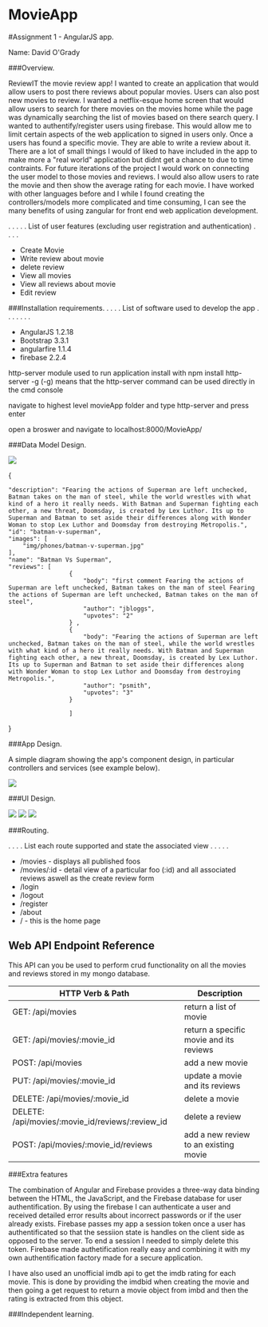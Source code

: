 # MovieApp
#Assignment 1 - AngularJS app.

Name: David O'Grady

###Overview.

ReviewIT the movie review app!
I wanted to create an application that would allow users to post there reviews about popular movies. Users can also post new movies to review. I wanted a netflix-esque home screen that would allow users to search for there movies on the movies home while the page was dynamically searching the list of movies based on there search query. I wanted to authentify/register users using firebase. This would allow me to limit certain aspects of the web application to signed in users only. Once a users has found a specific movie. They are able to write a review about it. There are a lot of small things I would of liked to have included in the app to make more a "real world" application but didnt get a chance to due to time contraints. For future iterations of the project I would work on connecting the user model to those movies and reviews. I would also allow users to rate the movie and then show the average rating for each movie. I have worked with other languages before and I while I found creating the controllers/models more complicated and time consuming, I can see the many benefits of using zangular for front end web application development.

 . . . . . List of user features (excluding user registration and authentication) . . . . 
 + Create Movie
 + Write review about movie
 + delete review
 + View all movies
 + View all reviews about movie
 + Edit review



###Installation requirements.
. . . .  List of software used to develop the app . . . . . . . 
+ AngularJS 1.2.18
+ Bootstrap 3.3.1
+ angularfire 1.1.4
+ firebase 2.2.4

http-server module used to run application
install with npm install http-server -g
(-g) means that the http-server command can be used directly in the cmd console

navigate to highest level movieApp folder and type http-server and press enter

open a broswer and navigate to
localhost:8000/MovieApp/ 

###Data Model Design.


![][image1]

{
    
    "description": "Fearing the actions of Superman are left unchecked, Batman takes on the man of steel, while the world wrestles with what kind of a hero it really needs. With Batman and Superman fighting each other, a new threat, Doomsday, is created by Lex Luthor. Its up to Superman and Batman to set aside their differences along with Wonder Woman to stop Lex Luthor and Doomsday from destroying Metropolis.",
    "id": "batman-v-superman", 
    "images": [
        "img/phones/batman-v-superman.jpg"
    ], 
    "name": "Batman Vs Superman",
    "reviews": [ 
                     {
                         "body": "first comment Fearing the actions of Superman are left unchecked, Batman takes on the man of steel Fearing the actions of Superman are left unchecked, Batman takes on the man of steel",
                         "author": "jbloggs", 
                         "upvotes": "2" 
                     } ,
                     {
                         "body": "Fearing the actions of Superman are left unchecked, Batman takes on the man of steel, while the world wrestles with what kind of a hero it really needs. With Batman and Superman fighting each other, a new threat, Doomsday, is created by Lex Luthor. Its up to Superman and Batman to set aside their differences along with Wonder Woman to stop Lex Luthor and Doomsday from destroying Metropolis.",
                         "author": "psmith", 
                         "upvotes": "3"
                     } 
                     
                     ]
}

###App Design.

A simple diagram showing the app's component design, in particular controllers and services (see example below).

![][image2]

###UI Design.

![][image3]
![][image4]
![][image5]



###Routing.

. . . . List each route supported and state the associated view . . . . . 
+ /movies - displays all published foos
+ /movies/:id - detail view of a particular foo (:id) and all associated reviews aswell as the create review form
+ /login
+ /logout
+ /register
+ /about
+ / - this is the home page


## Web API Endpoint Reference

This API can you be used to perform crud functionality on all the movies and reviews stored in my mongo database.


| HTTP Verb & Path |  Description |
| --- | --- |
| GET: /api/movies |return a list of movie |
| GET: /api/movies/:movie_id |return a specific movie and its reviews |
| POST: /api/movies |add a new movie |
| PUT: /api/movies/:movie_id | update a movie and its reviews|
| DELETE: /api/movies/:movie_id | delete a movie |
| DELETE: /api/movies/:movie_id/reviews/:review_id | delete a review |
| POST: /api/movies/:movie_id/reviews |add a new review to an existing movie |

###Extra features

The combination of Angular and Firebase provides a three-way data binding between the HTML, the JavaScript, and the Firebase database
for user authentification. By using the firebase I can authenticate a user and received detailed error results about incorrect passwords or if the user already exists. Firebase passes my app a session token once a user has authentificated so that the sessiion state is handles on the client side as opposed to the server. To end a session I needed to simply delete this token.
Firebase made authetification really easy and combining it with my own authentification factory made for a secure application.

I have also used an unofficial imdb api to get the imdb rating for each movie. This is done by providing the imdbid when creating the movie and then going a get request to return a movie object from imbd and then the rating is extracted from this object.

###Independent learning.


[image1]: ./model.png
[image2]: ./design.png
[image3]: ./screen1.png
[image4]: ./screen2.png
[image5]: ./screen4.png


